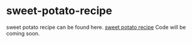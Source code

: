 # sweet-potato-recipe
sweet potato recipe can be found here. <a href="https://metavideos.com/video/66504090/sweet-potato">sweet potato recipe</a>
Code will be coming soon.

